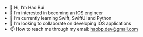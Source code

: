 - 👋 Hi, I’m Hao Bui
- 👀 I’m interested in becoming an IOS engineer
- 🌱 I’m currently learning Swift, SwiftUI and Python
- 💞️ I’m looking to collaborate on developing IOS applications
- 📫 How to reach me through my email: haobp.dev@gmail.com


